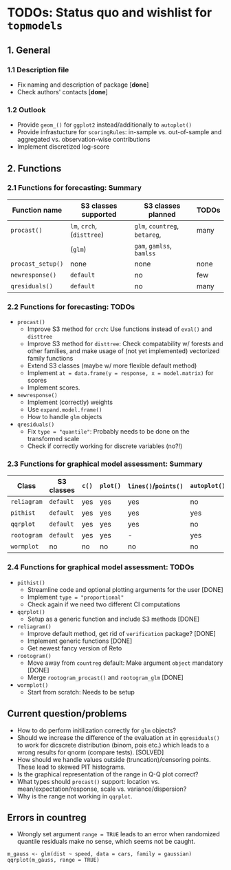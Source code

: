 # TODOs: Status quo and wishlist for `topmodels`

## 1. General
### 1.1 Description file
* Fix naming and description of package [**done**]
* Check authors' contacts [**done**]

### 1.2 Outlook
* Provide `geom_()` for `ggplot2` instead/additionally to `autoplot()`
* Provide infrastucture for `scoringRules`: in-sample vs. out-of-sample  and aggregated vs. observation-wise contributions
* Implement discretized log-score

## 2. Functions

### 2.1 Functions for forecasting: Summary

Function name | S3 classes supported | S3 classes planned | TODOs
--- | --- | --- | ---
`procast()` | `lm`, `crch`, (`disttree`) | `glm`, `countreg`, `betareg`, | many
 | | (`glm`)  | `gam`, `gamlss`, `bamlss` | 
`procast_setup()` | none | none | none
`newresponse()` | `default` | no | few
`qresiduals()` | `default` | no | many 

### 2.2 Functions for forecasting: TODOs
* `procast()` 
    * Improve S3 method for `crch`: Use functions instead of `eval()` and `disttree`
    * Improve S3 method for `disttree`: Check compatability w/ forests and other families, and make usage of (not yet implemented) vectorized family functions
    * Extend S3 classes (maybe w/ more flexible default method)
    * Implement `at = data.frame(y = response, x = model.matrix)` for scores
    * Implement scores.
* `newresponse()`
    * Implement (correctly) weights
    * Use `expand.model.frame()` 
    * How to handle `glm` objects
* `qresiduals()`
    * Fix `type = "quantile"`: Probably needs to be done on the transformed scale
    * Check if correctly working for discrete variables (no?!)

### 2.3 Functions for graphical model assessment: Summary

Class | S3 classes | `c()` | `plot()` | `lines()`/`points()` | `autoplot()` | TODOs
--- | --- | --- | --- | --- | --- | ---
`reliagram` | `default` | yes | yes | yes | no | few
`pithist` | `default` | yes | yes | yes | yes | few
`qqrplot` | `default` | yes | yes | yes | no | few 
`rootogram` | `default`| yes | yes | - | yes | few
`wormplot` | no | no | no | no | no | setup

### 2.4 Functions for graphical model assessment: TODOs
* `pithist()`
    * Streamline code and optional plotting arguments for the user [DONE]
    * Implement `type = "proportional"` 
    * Check again if we need two different CI computations
* `qqrplot()`
    * Setup as a generic function and include S3 methods [DONE]
* `reliagram()`
    * Improve default method, get rid of `verification` package? [DONE]
    * Implement generic functions [DONE]
    * Get newest fancy version of Reto
* `rootogram()`
    * Move away from `countreg` default: Make argument `object` mandatory [DONE]
    * Merge `rootogram_procast()` and `rootogram_glm` [DONE]
* `wormplot()`
    * Start from scratch: Needs to be setup

## Current question/problems
* How to do perform initilization correctly for `glm` objects?
* Should we increase the difference of the evaluation `at` in `qqresiduals()` to work for dicscrete distribution (binom, pois etc.) which leads to a wrong results for qnorm (compare tests). [SOLVED]
* How should we handle values outside (truncation)/censoring points. These lead to skewed PIT histograms.
* Is the graphical representation of the range in Q-Q plot correct?
* What types should `procast()` support: location vs. mean/expectation/response, scale vs. variance/dispersion?
* Why is the range not working in `qqrplot`.

## Errors in countreg
* Wrongly set argument `range = TRUE` leads to an error when randomized quantile residuals make no sense, which seems not be caught.
```
m_gauss <- glm(dist ~ speed, data = cars, family = gaussian)
qqrplot(m_gauss, range = TRUE)
```

